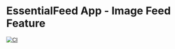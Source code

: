 # EssentialFeed App - Image Feed Feature
[![CI](https://github.com/arturremizov/EssentialFeed/actions/workflows/CI.yml/badge.svg)](https://github.com/arturremizov/EssentialFeed/actions/workflows/CI.yml)
